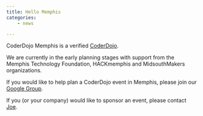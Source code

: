 ```yaml
---
title: Hello Memphis
categories:
    - news

---
```


CoderDojo Memphis is a verified [CoderDojo](http://zen.coderdojo.com/dojo/813).

We are currently in the early planning stages with support from the Memphis Technology Foundation, HACKmemphis and MidsouthMakers organizations.

If you would like to help plan a CoderDojo event in Memphis, please join our [Google Group](https://groups.google.com/forum/#!forum/coderdojo-memphis).

If you (or your company) would like to sponsor an event, please contact [Joe](joe@HACKmemphis.com).